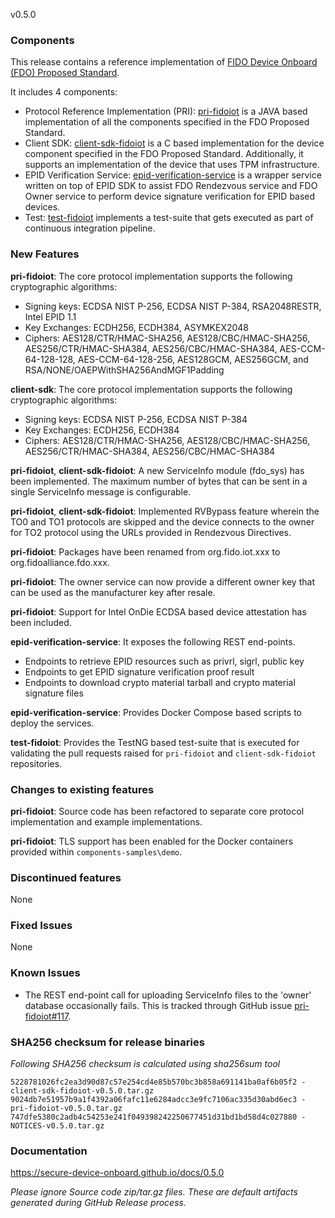 v0.5.0

### Components

This release contains a reference implementation of [FIDO Device Onboard (FDO) Proposed Standard](https://fidoalliance.org/specs/FDO/fido-device-onboard-v1.0-ps-20210323/).

It includes 4 components:
  * Protocol Reference Implementation (PRI): [pri-fidoiot](https://github.com/secure-device-onboard/pri-fidoiot) is a JAVA based implementation of all the components specified in the FDO Proposed Standard.
  * Client SDK: [client-sdk-fidoiot](https://github.com/secure-device-onboard/client-sdk-fidoiot) is a C based implementation for the device component specified in the FDO Proposed Standard. Additionally, it supports an implementation of the device that uses TPM infrastructure.
  * EPID Verification Service: [epid-verification-service](https://github.com/secure-device-onboard/epid-verification-service) is a wrapper service written on top of EPID SDK to assist FDO Rendezvous service and FDO Owner service to perform device signature verification for EPID based devices.
  * Test: [test-fidoiot](https://github.com/secure-device-onboard/test-fidoiot) implements a test-suite that gets executed as part of continuous integration pipeline.

### New Features

**pri-fidoiot**: The core protocol implementation supports the following cryptographic algorithms:
  * Signing keys: ECDSA NIST P-256, ECDSA NIST P-384, RSA2048RESTR, Intel EPID 1.1
  * Key Exchanges: ECDH256, ECDH384, ASYMKEX2048
  * Ciphers: AES128/CTR/HMAC-SHA256, AES128/CBC/HMAC-SHA256, AES256/CTR/HMAC-SHA384, AES256/CBC/HMAC-SHA384, AES-CCM-64-128-128, AES-CCM-64-128-256, AES128GCM, AES256GCM, and RSA/NONE/OAEPWithSHA256AndMGF1Padding

**client-sdk**: The core protocol implementation supports the following cryptographic algorithms:
  * Signing keys: ECDSA NIST P-256, ECDSA NIST P-384
  * Key Exchanges: ECDH256, ECDH384
  * Ciphers: AES128/CTR/HMAC-SHA256, AES128/CBC/HMAC-SHA256, AES256/CTR/HMAC-SHA384, AES256/CBC/HMAC-SHA384

**pri-fidoiot**, **client-sdk-fidoiot**: A new ServiceInfo module (fdo_sys) has been implemented. The maximum number of bytes that can be sent in a single ServiceInfo message is configurable.

**pri-fidoiot**, **client-sdk-fidoiot**: Implemented RVBypass feature wherein the TO0 and TO1 protocols are skipped and the device connects to the owner for TO2 protocol using the URLs provided in Rendezvous Directives.

**pri-fidoiot**: Packages have been renamed from org.fido.iot.xxx to org.fidoalliance.fdo.xxx.

**pri-fidoiot**: The owner service can now provide a different owner key that can be used as the manufacturer key after resale.

**pri-fidoiot**: Support for Intel OnDie ECDSA based device attestation has been included.

**epid-verification-service**: It exposes the following REST end-points.
  * Endpoints to retrieve EPID resources such as privrl, sigrl, public key
  * Endpoints to get EPID signature verification proof result
  * Endpoints to download crypto material tarball and crypto material signature files

**epid-verification-service**: Provides Docker Compose based scripts to deploy the services.

**test-fidoiot**: Provides the TestNG based test-suite that is executed for validating the pull requests raised for `pri-fidoiot` and `client-sdk-fidoiot` repositories.

### Changes to existing features

**pri-fidoiot**: Source code has been refactored to separate core protocol implementation and example implementations.

**pri-fidoiot**: TLS support has been enabled for the Docker containers provided within `components-samples\demo`.

### Discontinued features

None

### Fixed Issues

None

### Known Issues

* The REST end-point call for uploading ServiceInfo files to the 'owner' database occasionally fails. This is tracked through GitHub issue [pri-fidoiot#117](https://github.com/secure-device-onboard/pri-fidoiot/issues/117).

### SHA256 checksum for release binaries

*Following SHA256 checksum is calculated using sha256sum tool*
```
5228781026fc2ea3d90d87c57e254cd4e85b570bc3b858a691141ba0af6b05f2 - client-sdk-fidoiot-v0.5.0.tar.gz
9024db7e51957b9a1f4392a06fafc11e6284adcc3e9fc7106ac335d30abd6ec3 - pri-fidoiot-v0.5.0.tar.gz
747dfe5380c2adb4c54253e241f049398242250677451d31bd1bd58d4c027880 - NOTICES-v0.5.0.tar.gz
```

### Documentation

https://secure-device-onboard.github.io/docs/0.5.0

*Please ignore Source code zip/tar.gz files. These are default artifacts generated during GitHub Release process.*

